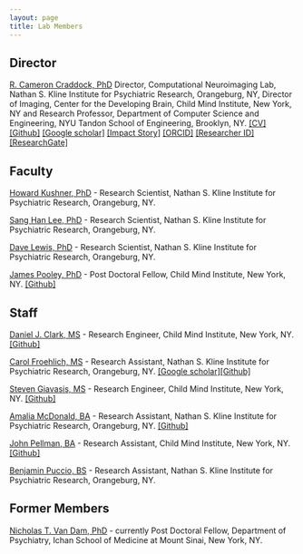 ```yaml
---
layout: page
title: Lab Members
---
```


## Director
[R. Cameron Craddock, PhD](mailto:ccraddock@nki.rfmh.org) Director, Computational Neuroimaging Lab, Nathan S. Kline Institute for Psychiatric Research, Orangeburg, NY, Director of Imaging, Center for the Developing Brain, Child Mind Institute, New York, NY and Research Professor, Department of Computer Science and Engineering, NYU Tandon School of Engineering, Brooklyn, NY. <a href="https://github.com/ccraddock/ccraddock_cv/blob/master/ccraddock_cv_latest.pdf?raw=true">[CV]</a> <a href="https://github.com/ccraddock" target="_blank">[Github]</a> <a href="http://tinyurl.com/CameronCraddockCitations" target="_blank">[Google scholar]</a> <a href="https://impactstory.org/CameronCraddock" target="_blank">[Impact Story]</a> <a href="http://orcid.org/0000-0002-4950-1303" target="_blank">[ORCID]</a> <a href="http://www.researcherid.com/rid/P-1980-2014" target="_blank">[Researcher ID]</a> <a href="https://www.researchgate.net/profile/Cameron_Craddock" target="_blank">[ResearchGate]</a> 

## Faculty

[Howard Kushner, PhD](mailto:Kushner@NKI.RFMH.ORG) - Research Scientist, Nathan S. Kline Institute for Psychiatric Research, Orangeburg, NY.

[Sang Han Lee, PhD](mailto:SHLee@NKI.RFMH.ORG) - Research Scientist, Nathan S. Kline Institute for Psychiatric Research, Orangeburg, NY.

[Dave Lewis, PhD](mailto:LEWIS@NKI.RFMH.ORG) - Research Scientist, Nathan S. Kline Institute for Psychiatric Research, Orangeburg, NY. 


[James Pooley, PhD](mailto:James.Pooley@childmind.org) - Post Doctoral Fellow, Child Mind Institute, New York, NY. <a href="https://github.com/jamespooley">[Github]</a>

## Staff

[Daniel J. Clark, MS](mailto:daniel.clark@childmind.org) - Research Engineer, Child Mind Institute, New York, NY. <a href="https://github.com/dclark87" target="_blank">[Github]</a>

[Carol Froehlich, MS](mailto:Caroline.Froehlich@childmind.org) - Research Assistant, Nathan S. Kline Institute for Psychiatric Research, Orangeburg, NY. <a href="https://scholar.google.com/citations?user=pTllHvAAAAAJ&hl=en&oi=ao" target="_blank">[Google scholar]</a><a href="https://github.com/carolFrohlich" target="_blank">[Github]</a>

[Steven Giavasis, MS](mailto:steven.giavasis@childmind.org) - Research Engineer, Child Mind Institute, New York, NY.  <a href="https://github.com/sgiavasis" target="_blank">[Github]</a>

[Amalia McDonald, BA](mailto:amcdonald@NKI.RFMH.ORG) - Research Assistant, Nathan S. Kline Institute for Psychiatric Research, Orangeburg, NY. <a href="https://github.com/mcdoar9" target="_blank">[Github]</a>

[John Pellman, BA](mailto:john.pellman@childmind.org) - Research Assistant, Child Mind Institute, New York, NY. <a href="https://github.com/jpellman" target="_blank">[Github]</a>

[Benjamin Puccio, BS](mailto:BPuccio@NKI.RFMH.ORG) - Research Assistant, Nathan S. Kline Institute for Psychiatric Research, Orangeburg, NY.

## Former Members 

[Nicholas T. Van Dam, PhD](http://www.nicholastvandam.com) - currently Post Doctoral Fellow, Department of Psychiatry, Ichan School of Medicine at Mount Sinai, New York, NY.
